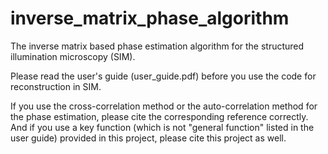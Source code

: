 # inverse_matrix_phase_algorithm
The inverse matrix based phase estimation algorithm for the structured illumination microscopy (SIM).

Please read the user's guide (user_guide.pdf) before you use the code for reconstruction in SIM.

If you use the cross-correlation method or the auto-correlation method for the phase estimation, please cite the corresponding reference correctly. And if you use a key function (which is not "general function" listed in the user guide) provided in this project, please cite this project as well.
